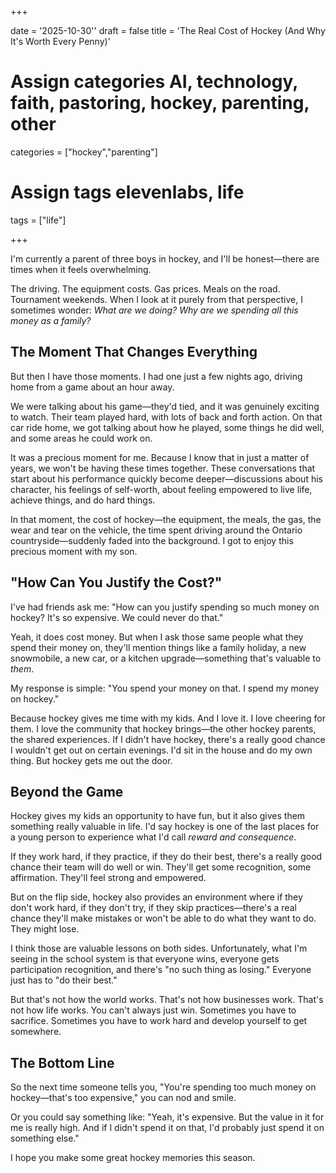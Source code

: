 +++

date = '2025-10-30''
draft = false
title = 'The Real Cost of Hockey (And Why It's Worth Every Penny)'

# Assign categories AI, technology, faith, pastoring, hockey, parenting, other
categories = ["hockey","parenting"]
# Assign tags elevenlabs, life
tags = ["life"]

+++

I'm currently a parent of three boys in hockey, and I'll be honest—there are times when it feels overwhelming.

The driving. The equipment costs. Gas prices. Meals on the road. Tournament weekends. When I look at it purely from that perspective, I sometimes wonder: *What are we doing? Why are we spending all this money as a family?*

## The Moment That Changes Everything

But then I have those moments. I had one just a few nights ago, driving home from a game about an hour away.

We were talking about his game—they'd tied, and it was genuinely exciting to watch. Their team played hard, with lots of back and forth action. On that car ride home, we got talking about how he played, some things he did well, and some areas he could work on.

It was a precious moment for me. Because I know that in just a matter of years, we won't be having these times together. These conversations that start about his performance quickly become deeper—discussions about his character, his feelings of self-worth, about feeling empowered to live life, achieve things, and do hard things.

In that moment, the cost of hockey—the equipment, the meals, the gas, the wear and tear on the vehicle, the time spent driving around the Ontario countryside—suddenly faded into the background. I got to enjoy this precious moment with my son.

## "How Can You Justify the Cost?"

I've had friends ask me: "How can you justify spending so much money on hockey? It's so expensive. We could never do that."

Yeah, it does cost money. But when I ask those same people what they spend their money on, they'll mention things like a family holiday, a new snowmobile, a new car, or a kitchen upgrade—something that's valuable to *them*.

My response is simple: "You spend your money on that. I spend my money on hockey."

Because hockey gives me time with my kids. And I love it. I love cheering for them. I love the community that hockey brings—the other hockey parents, the shared experiences. If I didn't have hockey, there's a really good chance I wouldn't get out on certain evenings. I'd sit in the house and do my own thing. But hockey gets me out the door.

## Beyond the Game

Hockey gives my kids an opportunity to have fun, but it also gives them something really valuable in life. I'd say hockey is one of the last places for a young person to experience what I'd call *reward and consequence*.

If they work hard, if they practice, if they do their best, there's a really good chance their team will do well or win. They'll get some recognition, some affirmation. They'll feel strong and empowered.

But on the flip side, hockey also provides an environment where if they don't work hard, if they don't try, if they skip practices—there's a real chance they'll make mistakes or won't be able to do what they want to do. They might lose.

I think those are valuable lessons on both sides. Unfortunately, what I'm seeing in the school system is that everyone wins, everyone gets participation recognition, and there's "no such thing as losing." Everyone just has to "do their best."

But that's not how the world works. That's not how businesses work. That's not how life works. You can't always just win. Sometimes you have to sacrifice. Sometimes you have to work hard and develop yourself to get somewhere.

## The Bottom Line

So the next time someone tells you, "You're spending too much money on hockey—that's too expensive," you can nod and smile. 

Or you could say something like: "Yeah, it's expensive. But the value in it for me is really high. And if I didn't spend it on that, I'd probably just spend it on something else."

I hope you make some great hockey memories this season.